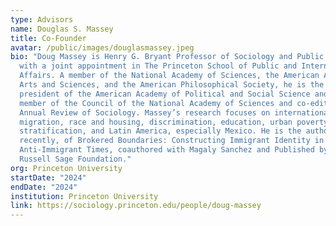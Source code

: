 ```yaml
---
type: Advisors
name: Douglas S. Massey
title: Co-Founder
avatar: /public/images/douglasmassey.jpeg
bio: "Doug Massey is Henry G. Bryant Professor of Sociology and Public Affairs,
  with a joint appointment in The Princeton School of Public and International
  Affairs. A member of the National Academy of Sciences, the American Academy of
  Arts and Sciences, and the American Philosophical Society, he is the current
  president of the American Academy of Political and Social Science and is a
  member of the Council of the National Academy of Sciences and co-editor of the
  Annual Review of Sociology. Massey’s research focuses on international
  migration, race and housing, discrimination, education, urban poverty,
  stratification, and Latin America, especially Mexico. He is the author, most
  recently, of Brokered Boundaries: Constructing Immigrant Identity in
  Anti-Immigrant Times, coauthored with Magaly Sanchez and Published by the
  Russell Sage Foundation."
org: Princeton University
startDate: "2024"
endDate: "2024"
institution: Princeton University
link: https://sociology.princeton.edu/people/doug-massey
---
```

